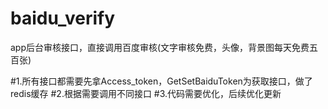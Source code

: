# baidu_verify

app后台审核接口，直接调用百度审核(文字审核免费，头像，背景图每天免费五百张)

#1.所有接口都需要先拿Access_token，GetSetBaiduToken为获取接口，做了redis缓存
#2.根据需要调用不同接口 
#3.代码需要优化，后续优化更新
